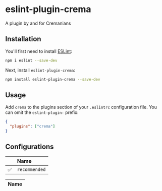 # eslint-plugin-crema

A plugin by and for Cremanians

## Installation

You'll first need to install [ESLint](https://eslint.org/):

```sh
npm i eslint --save-dev
```

Next, install `eslint-plugin-crema`:

```sh
npm install eslint-plugin-crema --save-dev
```

## Usage

Add `crema` to the plugins section of your `.eslintrc` configuration file. You can omit the `eslint-plugin-` prefix:

```json
{
  "plugins": ["crema"]
}
```

## Configurations

<!-- begin auto-generated configs list -->

|     | Name          |
| :-- | :------------ |
| ✅  | `recommended` |

<!-- end auto-generated configs list -->

<!-- begin auto-generated rules list -->

| Name |
| :--- |

<!-- end auto-generated rules list -->
